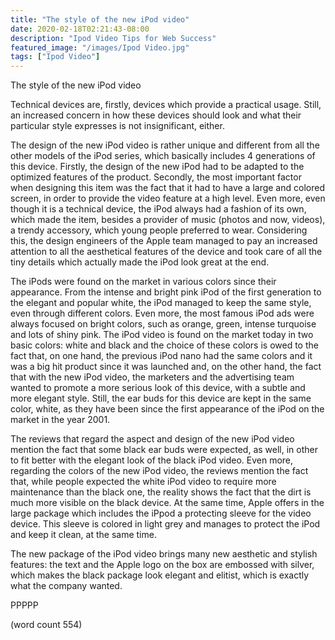 ```yaml
---
title: "The style of the new iPod video"
date: 2020-02-18T02:21:43-08:00
description: "Ipod Video Tips for Web Success"
featured_image: "/images/Ipod Video.jpg"
tags: ["Ipod Video"]
---
```


The style of the new iPod video
	
	
Technical devices are, firstly, devices which provide a practical usage. Still, an increased concern in how these devices should look and what their particular style expresses is not insignificant, either. 
	
The design of the new iPod video is rather unique and different from all the other models of the iPod series, which basically includes 4 generations of this device. Firstly, the design of the new iPod had to be adapted to the optimized features of the product. Secondly, the most important factor when designing this item was the fact that it had to have a large and colored screen, in order to provide the video feature at a high level. Even more, even though it is a technical device, the iPod always had a fashion of its own, which made the item, besides a provider of music (photos and now, videos), a trendy accessory, which young people preferred to wear. Considering this, the design engineers of the Apple team managed to pay an increased attention to all the aesthetical features of the device and took care of all the tiny details which actually made the iPod look great at the end. 
	
The iPods were found on the market in various colors since their appearance. From the intense and bright pink iPod of the first generation to the elegant and popular white, the iPod managed to keep the same style, even through different colors. Even more, the most famous iPod ads were always focused on bright colors, such as orange, green, intense turquoise and lots of shiny pink. The iPod video is found on the market today in two basic colors: white and black and the choice of these colors is owed to the fact that, on one hand, the previous iPod nano had the same colors and it was a big hit product since it was launched and, on the other hand, the fact that with the new iPod video, the marketers and the advertising team wanted to promote a more serious look of this device, with a subtle and more elegant style. Still, the ear buds for this device are kept in the same color, white, as they have been since the first appearance of the iPod on the market in the year 2001. 

The reviews that regard the aspect and design of the new iPod video mention the fact that some black ear buds were expected, as well, in other to fit better with the elegant look of the black iPod video. Even more, regarding the colors of the new iPod video, the reviews mention the fact that, while people expected the white iPod video to require more maintenance than the black one, the reality shows the fact that the dirt is much more visible on the black device. At the same time, Apple offers in the large package which includes the iPpod a protecting sleeve for the video device. This sleeve is colored in light grey and manages to protect the iPod and keep it clean, at the same time. 
	
The new package of the iPod video brings many new aesthetic and stylish features: the text and the Apple logo on the box are embossed with silver, which makes the black package look elegant and elitist, which is exactly what the company wanted. 

PPPPP

(word count 554)
	 







